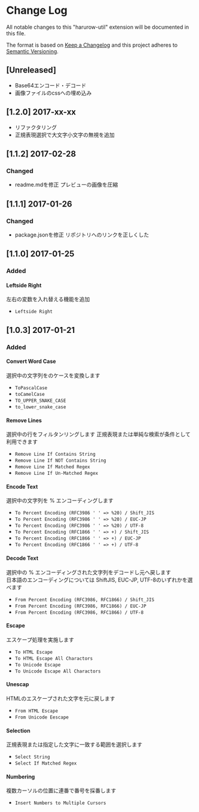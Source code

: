 # Change Log
All notable changes to this "harurow-util" extension will be documented in this file.

The format is based on [Keep a Changelog](http://keepachangelog.com/) 
and this project adheres to [Semantic Versioning](http://semver.org/).

## [Unreleased]
- Base64エンコード・デコード
- 画像ファイルのcssへの埋め込み


## [1.2.0] 2017-xx-xx
- リファクタリング
- 正規表現選択で大文字小文字の無視を追加

## [1.1.2] 2017-02-28
### Changed
- readme.mdを修正
  プレビューの画像を圧縮

## [1.1.1] 2017-01-26
### Changed
- package.jsonを修正
  リポジトリへのリンクを正しくした

## [1.1.0] 2017-01-25
### Added
#### Leftside Right
左右の変数を入れ替える機能を追加
- `Leftside Right`

## [1.0.3] 2017-01-21

### Added
#### Convert Word Case
選択中の文字列をのケースを変換します
- `ToPascalCase`  
- `toCamelCase`  
- `TO_UPPER_SNAKE_CASE`  
- `to_lower_snake_case`  

#### Remove Lines
選択中の行をフィルタンリングします
正規表現または単純な検索が条件として利用できます
- `Remove Line If Contains String`  
- `Remove Line If NOT Contains String`  
- `Remove Line If Matched Regex`  
- `Remove Line If Un-Matched Regex`  

#### Encode Text
選択中の文字列を % エンコーディングします  
- `To Percent Encoding (RFC3986 ' ' => %20) / Shift_JIS`
- `To Percent Encoding (RFC3986 ' ' => %20) / EUC-JP`
- `To Percent Encoding (RFC3986 ' ' => %20) / UTF-8`  
- `To Percent Encoding (RFC1866 ' ' => +) / Shift_JIS`
- `To Percent Encoding (RFC1866 ' ' => +) / EUC-JP`
- `To Percent Encoding (RFC1866 ' ' => +) / UTF-8`  

#### Decode Text
選択中の % エンコーディングされた文字列をデコードし元へ戻します  
日本語のエンコーディングについては ShiftJIS, EUC-JP, UTF-8のいずれかを選べます  
- `From Percent Encoding (RFC3986, RFC1866) / Shift_JIS`
- `From Percent Encoding (RFC3986, RFC1866) / EUC-JP`
- `From Percent Encoding (RFC3986, RFC1866) / UTF-8`

#### Escape
エスケープ処理を実施します
- `To HTML Escape`
- `To HTML Escape All Charactors`
- `To Unicode Escape`
- `To Unicode Escape All Charactors`

#### Unescap
HTMLのエスケープされた文字を元に戻します
- `From HTML Escape`
- `From Unicode Eescape`

#### Selection
正規表現または指定した文字に一致する範囲を選択します
- `Select String`  
- `Select If Matched Regex`  

#### Numbering
複数カーソルの位置に連番で番号を採番します
- `Insert Numbers to Multiple Cursors`  
